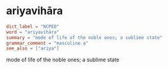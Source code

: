 # ariyavihāra

``` toml
dict_label = "NCPED"
word = "ariyavihāra"
summary = "mode of life of the noble ones; a sublime state"
grammar_comment = "masculine a"
see_also = ["ariya"]
```

mode of life of the noble ones; a sublime state

